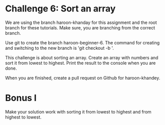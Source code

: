 # Challenge 6: Sort an array
We are using the branch haroon-khanday for this assignment and the root branch for these tutorials. Make sure, you are branching from the correct branch.

Use git to create the branch haroon-beginner-6. The command for creating and switching to the new branch is 'git checkout -b <branch-name>'. 

This challenge is about sorting an array. Create an array with numbers and sort it from lowest to highest. Print the result to the console when you are done.

When you are finished, create a pull request on Github for haroon-khandey.

# Bonus I

Make your solution work with sorting it from lowest to highest and from highest to lowest.
